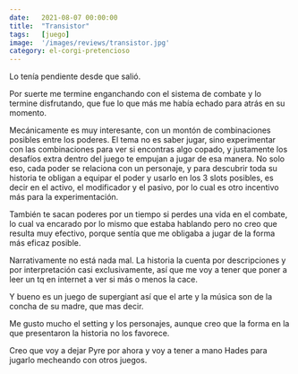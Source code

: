 ```yaml
---
date:   2021-08-07 00:00:00
title:  "Transistor"
tags:   [juego]
image:  '/images/reviews/transistor.jpg'
category: el-corgi-pretencioso
---
```

Lo tenía pendiente desde que salió.

Por suerte me termine enganchando con el sistema de combate y lo termine disfrutando, que fue lo que más me había echado para atrás en su momento.

Mecánicamente es muy interesante, con un montón de combinaciones posibles entre los poderes. El tema no es saber jugar, sino experimentar con las combinaciones para ver si encontras algo copado, y justamente los desafíos extra dentro del juego te empujan a jugar de esa manera. No solo eso, cada poder se relaciona con un personaje, y para descubrir toda su historia te obligan a equipar el poder y usarlo en los 3 slots posibles, es decir en el activo, el modificador y el pasivo, por lo cual es otro incentivo más para la experimentación.

También te sacan poderes por un tiempo si perdes una vida en el combate, lo cual va encarado por lo mismo que estaba hablando pero no creo que resulta muy efectivo, porque sentía que me obligaba a jugar de la forma más eficaz posible.

Narrativamente no está nada mal. La historia la cuenta por descripciones y por interpretación casi exclusivamente, así que me voy a tener que poner a leer un tq en internet a ver si más o menos la cace.

Y bueno es un juego de supergiant así que el arte y la música son de la concha de su madre, que mas decir.

Me gusto mucho el setting y los personajes, aunque creo que la forma en la que presentaron la historia no los favorece.

Creo que voy a dejar Pyre por ahora y voy a tener a mano Hades para jugarlo mecheando con otros juegos.